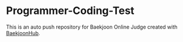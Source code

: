 # Programmer-Coding-Test
This is an auto push repository for Baekjoon Online Judge created with [BaekjoonHub](https://github.com/BaekjoonHub/BaekjoonHub).
